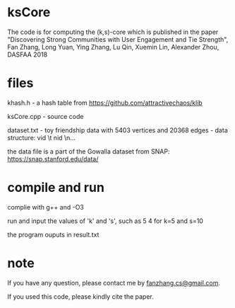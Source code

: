 # ksCore
The code is for computing the (k,s)-core which is published in the paper "Discovering Strong Communities with User Engagement and Tie Strength", Fan Zhang, Long Yuan, Ying Zhang, Lu Qin, Xuemin Lin, Alexander Zhou, DASFAA 2018


# files
khash.h - a hash table from https://github.com/attractivechaos/klib

ksCore.cpp - source code 

dataset.txt - toy friendship data with 5403 vertices and 20368 edges - data structure: vid \t nid \n...

the data file is a part of the Gowalla dataset from SNAP: https://snap.stanford.edu/data/


# compile and run
complie with g++ and -O3

run and input the values of 'k' and 's', such as 5 4 for k=5 and s=10

the program ouputs in result.txt

# note
If you have any question, please contact me by fanzhang.cs@gmail.com.

If you used this code, please kindly cite the paper.

